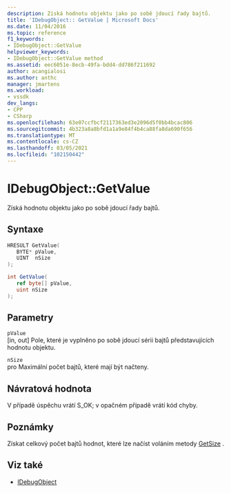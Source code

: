 ```yaml
---
description: Získá hodnotu objektu jako po sobě jdoucí řady bajtů.
title: 'IDebugObject:: GetValue | Microsoft Docs'
ms.date: 11/04/2016
ms.topic: reference
f1_keywords:
- IDebugObject::GetValue
helpviewer_keywords:
- IDebugObject::GetValue method
ms.assetid: eec6051e-8ecb-49fa-bdd4-dd786f211692
author: acangialosi
ms.author: anthc
manager: jmartens
ms.workload:
- vssdk
dev_langs:
- CPP
- CSharp
ms.openlocfilehash: 63e07ccfbcf2117363ed3e2096d5f0bb4bcac806
ms.sourcegitcommit: 4b323a8a8bfd1a1a9e84f4b4ca88fa8da690f656
ms.translationtype: MT
ms.contentlocale: cs-CZ
ms.lasthandoff: 03/05/2021
ms.locfileid: "102150442"
---
```

# <a name="idebugobjectgetvalue"></a>IDebugObject::GetValue
Získá hodnotu objektu jako po sobě jdoucí řady bajtů.

## <a name="syntax"></a>Syntaxe

```cpp
HRESULT GetValue( 
   BYTE* pValue,
   UINT  nSize
);
```

```csharp
int GetValue(
   ref byte[] pValue,
   uint nSize
);
```

## <a name="parameters"></a>Parametry
`pValue`\
[in, out] Pole, které je vyplněno po sobě jdoucí sérii bajtů představujících hodnotu objektu.

`nSize`\
pro Maximální počet bajtů, které mají být načteny.

## <a name="return-value"></a>Návratová hodnota
 V případě úspěchu vrátí S_OK; v opačném případě vrátí kód chyby.

## <a name="remarks"></a>Poznámky
 Získat celkový počet bajtů hodnot, které lze načíst voláním metody [GetSize](../../../extensibility/debugger/reference/idebugobject-getsize.md) .

## <a name="see-also"></a>Viz také
- [IDebugObject](../../../extensibility/debugger/reference/idebugobject.md)
